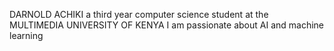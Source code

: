 DARNOLD ACHIKI 
a third year computer science student at the MULTIMEDIA UNIVERSITY OF KENYA
I am passionate about AI and machine learning 

